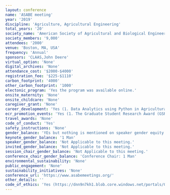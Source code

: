 ```yaml
---
layout: conference 
name: 'ASABE meeting'
year: '2019'
discipline: 'Agriculture, Agricultural Engineering'
total_years: '20'
society_name: 'American Society of Agricultural and Biological Engineers'
society_members: '9,000'
attendees: '2000'
venue: 'Boston, MA, USA'
frequency: 'Annual'
sponsors: 'CLAAS,John Deere'
virtual_option: 'None'
digital_archives: 'None'
attendance_cost: '$2000-$4000'
registration_fee: '$225-$1110'
carbon_footprint: '4000'
other_carbon_footprint: '1000'
electonic_program: 'Yes the program was available online.'
onsite_maternity: 'None'
onsite_childcare: 'None'
caregiver_grant: 'None'
career_development: 'Yes (1. Data Analytics using Python in Agricultural and Biological Engineering: his workshop will highlight the basics of data science with python, including data mining and data cleaning, how to best interpret and visualize of agricultural and biological engineering data, as well as some high-level machine learning/deep learning packages.)'
ecr_promotion_events: 'Yes (1. The Graduate Student Research Award (GSRA) Competition sets out to recognize excellence in the conduct and presentation of agricultural and biological engineering research carried out by graduate student members.  2. The KK Barnes Student Paper Award Competition comprises of an undergraduate student paper competition and an oral competition, which is held at the ASABE Annual International meeting.  3. Ethics in Engineering Essay and Video Presentation   4. Fountain Wars is a hands-on, real-time design competition where students design  and model their entry on-site at the Annual International Meeting, and build and test their actual  entry under time pressure during the competition.) ASABE Student Awards, Competitions, and Scholarships at a Glance  AWARDS For Undergraduates Pharos of Alexandria Global Learning Award Robert E. Stewart Engineering-Humanities Award Roger R. and Laura M. Yoerger Preprofessional Engineer of the Year Award Student Honor Award Student Mile Award  For Graduate Students Pharos of Alexandria Global Learning Award Robert E. Stewart Engineering-Humanities Award   COMPETITIONS For Undergraduates AGCO National Student Design Competition Ethics Essay Competition ASABE Robotics Student Design Competition K. K. Barnes Student Paper Award Competition Ethics Video Challenge Fountain Wars Student Design Competition International 1/4 Scale Tractor Student Design Competition Open Format - Gunlogson Environmental Design Student Competition AIM Student Oral/Poster Presentation Competition  For Graduate Students Ethics Essay Competition ASABE Robotics Student Design Competition Ethics Video Challenge Boyd-Scott Graduate Research Award  International 1/4 Scale Tractor Student Design Competition AIM Student Oral/Poster Presentation Competition  SCHOLARSHIPS For Undergraduates William J. Adams, Jr. & Marijane E. Adams Scholarship ASABE Foundation Scholarship  For PhD Students John C. Nye Graduate Fellowship '
travel_awards: 'None'
code_of_conduct: 'Yes'
safety_instructions: 'None'
gender_balance: 'YEs but nothing is mentioned on speaker gender equity and diversity (https://www.asabe.org/About-Us/Public-Affairs/Statement-on-Membership-Diversity)'
keynote_gender_balance: '1 Man'
speaker_gender_balance: 'Not Applicable to this meeting.'
invited_gender_balance: 'Not Applicable to this meeting.'
session_chair_gender_balance: 'Not Applicable to this meeting.'
conference_chair_gender_balance: 'Conference Chair: 1 Man'
environmental_sustainability: 'None'
public_engagement: 'None'
sustainability_initiatives: 'None'
conference_url: 'https://www.asabemeetings.org/'
other_details: ''
code_of_ethics: 'Yes (https://dnn9n7kh1.blob.core.windows.net/portals/0/governance/constit.bylaws2014.pdf?sr=b&si=DNNFileManagerPolicy&sig=j537dThSQb9Q9TuJjpsmU1Hpercent2Fhhk12NyJsF3wVPdpercent2BhkYpercent3D)'
---
```

